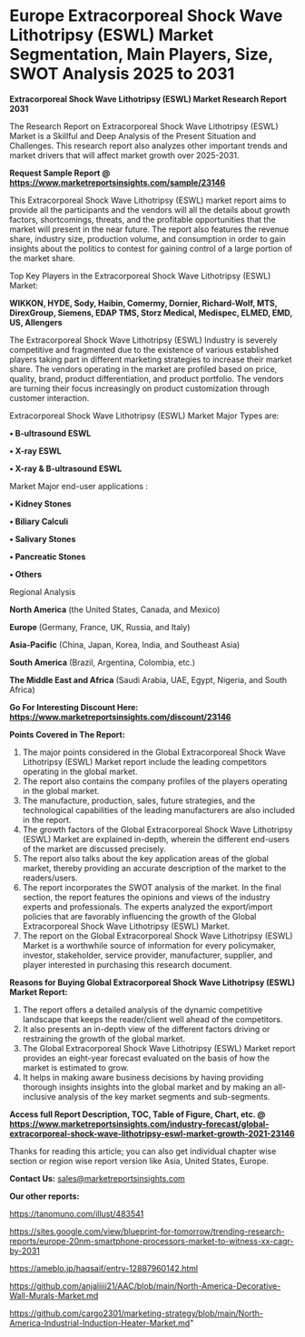# Europe Extracorporeal Shock Wave Lithotripsy (ESWL) Market Segmentation, Main Players, Size, SWOT Analysis 2025 to 2031

<strong>Extracorporeal Shock Wave Lithotripsy (ESWL) Market Research Report 2031</strong>

The Research Report on Extracorporeal Shock Wave Lithotripsy (ESWL) Market is a Skillful and Deep Analysis of the Present Situation and Challenges. This research report also analyzes other important trends and market drivers that will affect market growth over 2025-2031.

<strong>Request Sample Report @ <a href=https://www.marketreportsinsights.com/sample/23146>https://www.marketreportsinsights.com/sample/23146</a></strong>

This Extracorporeal Shock Wave Lithotripsy (ESWL) market report aims to provide all the participants and the vendors will all the details about growth factors, shortcomings, threats, and the profitable opportunities that the market will present in the near future. The report also features the revenue share, industry size, production volume, and consumption in order to gain insights about the politics to contest for gaining control of a large portion of the market share.

Top Key Players in the Extracorporeal Shock Wave Lithotripsy (ESWL) Market:

<strong>WIKKON, HYDE, Sody, Haibin, Comermy, Dornier, Richard-Wolf, MTS, DirexGroup, Siemens, EDAP TMS, Storz Medical, Medispec, ELMED, EMD, US, Allengers</strong>

The Extracorporeal Shock Wave Lithotripsy (ESWL) Industry is severely competitive and fragmented due to the existence of various established players taking part in different marketing strategies to increase their market share. The vendors operating in the market are profiled based on price, quality, brand, product differentiation, and product portfolio. The vendors are turning their focus increasingly on product customization through customer interaction.

Extracorporeal Shock Wave Lithotripsy (ESWL) Market Major Types are:

<strong>• B-ultrasound ESWL

• X-ray ESWL

• X-ray & B-ultrasound ESWL</strong>

Market Major end-user applications :

<strong>• Kidney Stones

• Biliary Calculi

• Salivary Stones

• Pancreatic Stones

• Others</strong>

Regional Analysis

</u><strong><b>North America</b></strong> (the United States, Canada, and Mexico)

<strong><b>Europe </b></strong>(Germany, France, UK, Russia, and Italy)

<strong><b>Asia-Pacific</b></strong> (China, Japan, Korea, India, and Southeast Asia)

<strong><b>South America</b></strong> (Brazil, Argentina, Colombia, etc.)

<strong><b>The Middle East and Africa</b></strong> (Saudi Arabia, UAE, Egypt, Nigeria, and South Africa)

<strong>Go For Interesting Discount Here: <a href=https://www.marketreportsinsights.com/discount/23146>https://www.marketreportsinsights.com/discount/23146</a></strong>

<strong>Points Covered in The Report:</strong>
<ol>
  <li>The major points considered in the Global Extracorporeal Shock Wave Lithotripsy (ESWL) Market report include the leading competitors operating in the global market.</li>
  <li>The report also contains the company profiles of the players operating in the global market.</li>
  <li>The manufacture, production, sales, future strategies, and the technological capabilities of the leading manufacturers are also included in the report.</li>
  <li>The growth factors of the Global Extracorporeal Shock Wave Lithotripsy (ESWL) Market are explained in-depth, wherein the different end-users of the market are discussed precisely.</li>
  <li>The report also talks about the key application areas of the global market, thereby providing an accurate description of the market to the readers/users.</li>
  <li>The report incorporates the SWOT analysis of the market. In the final section, the report features the opinions and views of the industry experts and professionals. The experts analyzed the export/import policies that are favorably influencing the growth of the Global Extracorporeal Shock Wave Lithotripsy (ESWL) Market.</li>
  <li>The report on the Global Extracorporeal Shock Wave Lithotripsy (ESWL) Market is a worthwhile source of information for every policymaker, investor, stakeholder, service provider, manufacturer, supplier, and player interested in purchasing this research document.</li>
</ol>
<strong>Reasons for Buying Global Extracorporeal Shock Wave Lithotripsy (ESWL) Market Report:</strong>

<ol>
  <li>The report offers a detailed analysis of the dynamic competitive landscape that keeps the reader/client well ahead of the competitors.</li>
  <li>It also presents an in-depth view of the different factors driving or restraining the growth of the global market.</li>
  <li>The Global Extracorporeal Shock Wave Lithotripsy (ESWL) Market report provides an eight-year forecast evaluated on the basis of how the market is estimated to grow.</li>
  <li>It helps in making aware business decisions by having providing thorough insights insights into the global market and by making an all-inclusive analysis of the key market segments and sub-segments.</li>
</ol>
<strong>Access full Report Description, TOC, Table of Figure, Chart, etc. @ <a href=https://www.marketreportsinsights.com/industry-forecast/global-extracorporeal-shock-wave-lithotripsy-eswl-market-growth-2021-23146>https://www.marketreportsinsights.com/industry-forecast/global-extracorporeal-shock-wave-lithotripsy-eswl-market-growth-2021-23146</a></strong>


Thanks for reading this article; you can also get individual chapter wise section or region wise report version like Asia, United States, Europe.

<strong>Contact Us:</strong>
sales@marketreportsinsights.com

<strong>Our other reports:</strong>

<a href=https://tanomuno.com/illust/483541>https://tanomuno.com/illust/483541</a>

<a href=https://sites.google.com/view/blueprint-for-tomorrow/trending-research-reports/europe-20nm-smartphone-processors-market-to-witness-xx-cagr-by-2031>https://sites.google.com/view/blueprint-for-tomorrow/trending-research-reports/europe-20nm-smartphone-processors-market-to-witness-xx-cagr-by-2031</a>

<a href=https://ameblo.jp/haqsaif/entry-12887960142.html>https://ameblo.jp/haqsaif/entry-12887960142.html</a>

<a href=https://github.com/anjaliiii21/AAC/blob/main/North-America-Decorative-Wall-Murals-Market.md>https://github.com/anjaliiii21/AAC/blob/main/North-America-Decorative-Wall-Murals-Market.md</a>

<a href=https://github.com/cargo2301/marketing-strategy/blob/main/North-America-Industrial-Induction-Heater-Market.md>https://github.com/cargo2301/marketing-strategy/blob/main/North-America-Industrial-Induction-Heater-Market.md</a>"
